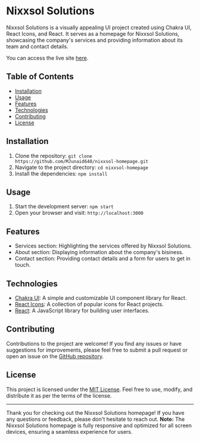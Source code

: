# Nixxsol Solutions

Nixxsol Solutions is a visually appealing UI project created using Chakra UI, React Icons, and React. It serves as a homepage for Nixxsol Solutions, showcasing the company's services and providing information about its team and contact details.

You can access the live site [here](https://nixxsol.netlify.app/).

## Table of Contents

- [Installation](#installation)
- [Usage](#usage)
- [Features](#features)
- [Technologies](#technologies)
- [Contributing](#contributing)
- [License](#license)

## Installation

1. Clone the repository: `git clone https://github.com/MJunaid648/nixxsol-homepage.git`
2. Navigate to the project directory: `cd nixxsol-homepage`
3. Install the dependencies: `npm install`

## Usage

1. Start the development server: `npm start`
2. Open your browser and visit: `http://localhost:3000`

## Features

- Services section: Highlighting the services offered by Nixxsol Solutions.
- About section: Displaying information about the company's bisiness.
- Contact section: Providing contact details and a form for users to get in touch.

## Technologies

- [Chakra UI](https://chakra-ui.com): A simple and customizable UI component library for React.
- [React Icons](https://react-icons.github.io/react-icons/): A collection of popular icons for React projects.
- [React](https://reactjs.org): A JavaScript library for building user interfaces.

## Contributing

Contributions to the project are welcome! If you find any issues or have suggestions for improvements, please feel free to submit a pull request or open an issue on the [GitHub repository](https://github.com/MJunaid648/nixxsol-homepage).

## License

This project is licensed under the [MIT License](LICENSE). Feel free to use, modify, and distribute it as per the terms of the license.

---

Thank you for checking out the Nixxsol Solutions homepage! If you have any questions or feedback, please don't hesitate to reach out.
**Note:** The Nixxsol Solutions homepage is fully responsive and optimized for all screen devices, ensuring a seamless experience for users.
